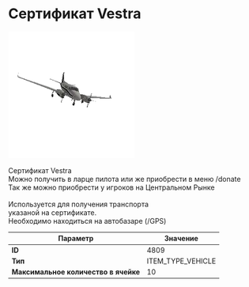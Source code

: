 # Сертификат Vestra

![Item Image](../img/4809.webp?raw=true)

Сертификат Vestra<br>Можно получить в ларце пилота или же приобрести в меню /donate<br>Так же можно приобрести у игроков на Центральном Рынке<br><br>Используется для получения транспорта <br>указаной на сертификате.<br>Необходимо находиться на автобазаре (/GPS)


| Параметр | Значение |
|----------|----------|
| **ID** | 4809 |
| **Тип** | ITEM_TYPE_VEHICLE |
| **Максимальное количество в ячейке** | 10 |

